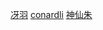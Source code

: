 [冴羽](https://github.com/mqyqingfeng/Blog)
[conardli](http://www.conardli.top/docs/dataStructure/)
[神仙朱](https://juejin.im/user/5a6fdcfc51882522b5529eb0)